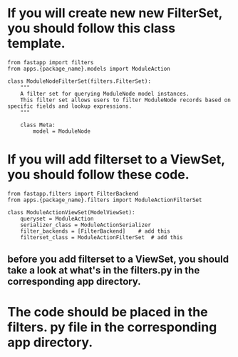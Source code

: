 # If you will create new new FilterSet, you should follow this class template.
```
from fastapp import filters
from apps.{package_name}.models import ModuleAction

class ModuleNodeFilterSet(filters.FilterSet):
    """
    A filter set for querying ModuleNode model instances.
    This filter set allows users to filter ModuleNode records based on specific fields and lookup expressions.
    """

    class Meta:
        model = ModuleNode
```

# If you will add filterset to a ViewSet, you should follow these code.
```
from fastapp.filters import FilterBackend
from apps.{package_name}.filters import ModuleActionFilterSet

class ModuleActionViewSet(ModelViewSet):
    queryset = ModuleAction
    serializer_class = ModuleActionSerializer
    filter_backends = [FilterBackend]    # add this
    filterset_class = ModuleActionFilterSet  # add this
```
## before you add filterset to a ViewSet, you should take a look at what's in the filters.py in the corresponding app directory.


# The code should be placed in the filters. py file in the corresponding app directory.
